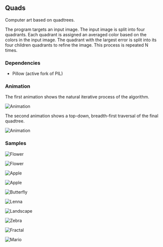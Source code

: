 ## Quads

Computer art based on quadtrees.

The program targets an input image. The input image is split into four quadrants. Each quadrant is assigned an averaged color based on the colors in the input image. The quadrant with the largest error is split into its four children quadrants to refine the image. This process is repeated N times.

### Dependencies
- Pillow (active fork of PIL)

### Animation

The first animation shows the natural iterative process of the algorithm.

![Animation](http://i.imgur.com/UE2eOkx.gif)

The second animation shows a top-down, breadth-first traversal of the final quadtree.

![Animation](http://i.imgur.com/l3sv0In.gif)

### Samples

![Flower](http://i.imgur.com/RomAaw7.png)

![Flower](http://i.imgur.com/kjosmto.png)

![Apple](http://i.imgur.com/IiPaYO7.png)

![Apple](http://i.imgur.com/ZB83zVM.png)

![Butterfly](http://i.imgur.com/ujiZTwx.png)

![Lenna](http://i.imgur.com/OFdLCrD.png)

![Landscape](http://i.imgur.com/mBQAXFp.png)

![Zebra](http://i.imgur.com/iwyUHFR.png)

![Fractal](http://i.imgur.com/WJmHRcV.png)

![Mario](http://i.imgur.com/QvYyT3V.gif)
